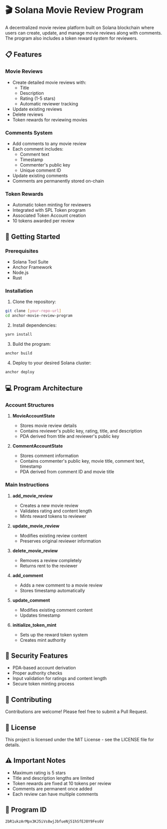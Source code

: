 # 🎬 Solana Movie Review Program

A decentralized movie review platform built on Solana blockchain where users can create, update, and manage movie reviews along with comments. The program also includes a token reward system for reviewers.

## 📋 Features

### Movie Reviews
- Create detailed movie reviews with:
  - Title
  - Description
  - Rating (1-5 stars)
  - Automatic reviewer tracking
- Update existing reviews
- Delete reviews
- Token rewards for reviewing movies

### Comments System
- Add comments to any movie review
- Each comment includes:
  - Comment text
  - Timestamp
  - Commenter's public key
  - Unique comment ID
- Update existing comments
- Comments are permanently stored on-chain

### Token Rewards
- Automatic token minting for reviewers
- Integrated with SPL Token program
- Associated Token Account creation
- 10 tokens awarded per review

## 🚀 Getting Started

### Prerequisites
- Solana Tool Suite
- Anchor Framework
- Node.js
- Rust

### Installation

1. Clone the repository:
```bash
git clone [your-repo-url]
cd anchor-movie-review-program
```

2. Install dependencies:
```bash
yarn install
```

3. Build the program:
```bash
anchor build
```

4. Deploy to your desired Solana cluster:
```bash
anchor deploy
```

## 💻 Program Architecture

### Account Structures

1. **MovieAccountState**
   - Stores movie review details
   - Contains reviewer's public key, rating, title, and description
   - PDA derived from title and reviewer's public key

2. **CommentAccountState**
   - Stores comment information
   - Contains commenter's public key, movie title, comment text, timestamp
   - PDA derived from comment ID and movie title

### Main Instructions

1. **add_movie_review**
   - Creates a new movie review
   - Validates rating and content length
   - Mints reward tokens to reviewer

2. **update_movie_review**
   - Modifies existing review content
   - Preserves original reviewer information

3. **delete_movie_review**
   - Removes a review completely
   - Returns rent to the reviewer

4. **add_comment**
   - Adds a new comment to a movie review
   - Stores timestamp automatically

5. **update_comment**
   - Modifies existing comment content
   - Updates timestamp

6. **initialize_token_mint**
   - Sets up the reward token system
   - Creates mint authority

## 🔐 Security Features

- PDA-based account derivation
- Proper authority checks
- Input validation for ratings and content length
- Secure token minting process

## 🤝 Contributing

Contributions are welcome! Please feel free to submit a Pull Request.

## 📝 License

This project is licensed under the MIT License - see the LICENSE file for details.

## ⚠️ Important Notes

- Maximum rating is 5 stars
- Title and description lengths are limited
- Token rewards are fixed at 10 tokens per review
- Comments are permanent once added
- Each review can have multiple comments

## 🔗 Program ID

```
2bR1ukzArMpx3KJ5iVs8wjJbfueNj51hSfEJ8Y9Fes6V
``` 